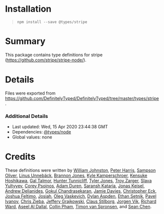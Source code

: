 # Installation
> `npm install --save @types/stripe`

# Summary
This package contains type definitions for stripe (https://github.com/stripe/stripe-node/).

# Details
Files were exported from https://github.com/DefinitelyTyped/DefinitelyTyped/tree/master/types/stripe.

### Additional Details
 * Last updated: Wed, 15 Apr 2020 23:44:38 GMT
 * Dependencies: [@types/node](https://npmjs.com/package/@types/node)
 * Global values: none

# Credits
These definitions were written by [William Johnston](https://github.com/wjohnsto), [Peter Harris](https://github.com/codeanimal), [Sampson Oliver](https://github.com/sampsonjoliver), [Linus Unnebäck](https://github.com/LinusU), [Brannon Jones](https://github.com/brannon), [Kyle Kamperschroer](https://github.com/kkamperschroer), [Kensuke Hoshikawa](https://github.com/starhoshi), [Gal Talmor](https://github.com/galtalmor), [Hunter Tunnicliff](https://github.com/htunnicliff), [Tyler Jones](https://github.com/squirly), [Troy Zarger](https://github.com/tzarger), [Slava Yultyyev](https://github.com/yultyyev), [Corey Psoinos](https://github.com/cpsoinos), [Adam Duren](https://github.com/adamduren), [Saransh Kataria](https://github.com/saranshkataria), [Jonas Keisel](https://github.com/0xJoKe), [Andrew Delianides](https://github.com/delianides), [Gokul Chandrasekaran](https://github.com/gokulchandra), [Jamie Davies](https://github.com/viralpickaxe), [Christopher Eck](https://github.com/chrisleck), [Joshua Feltimo](https://github.com/opticalgenesis), [Josiah](https://github.com/spacetag), [Oleg Vaskevich](https://github.com/vaskevich), [Dylan Aspden](https://github.com/dhaspden), [Ethan Setnik](https://github.com/esetnik), [Pavel Ivanov](https://github.com/schfkt), [Chris Zieba](https://github.com/ChrisZieba), [Jeffery Grajkowski](https://github.com/pushplay), [Claus Stilborg](https://github.com/stilborg), [Jorgen Vik](https://github.com/jvik), [Richard Ward](https://github.com/richardwardza), [Aseel Al Dallal](https://github.com/Aseelaldallal), [Collin Pham](https://github.com/collin-pham), [Timon van Spronsen](https://github.com/TimonVS), and [Sean Chen](https://github.com/kamiyo).
